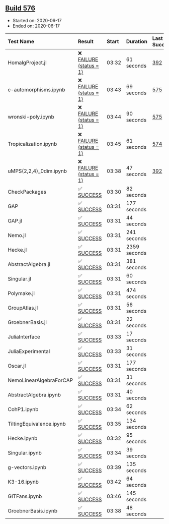 ## [Build 576](https://oscarci.mathematik.uni-kl.de/job/oscar-julia-1.4/576/)

* Started on: 2020-06-17
* Ended on: 2020-06-17

| Test Name    | Result | Start | Duration | Last Success | First Failure |
|:-------------|:-------|:------|:---------|:-------------|:--------------|
| HomalgProject.jl | ❌ [FAILURE (status = 1)](https://oscarci.mathematik.uni-kl.de/job/oscar-julia-1.4/576/artifact/logs/build-576/HomalgProject.jl.log) | 03:32 | 61 seconds | [392](https://oscarci.mathematik.uni-kl.de/job/oscar-julia-1.4/392/) | [393](https://oscarci.mathematik.uni-kl.de/job/oscar-julia-1.4/393/) |
| c-automorphisms.ipynb | ❌ [FAILURE (status = 1)](https://oscarci.mathematik.uni-kl.de/job/oscar-julia-1.4/576/artifact/logs/build-576/c-automorphisms.ipynb.log) | 03:43 | 69 seconds | [575](https://oscarci.mathematik.uni-kl.de/job/oscar-julia-1.4/575/) | [576](https://oscarci.mathematik.uni-kl.de/job/oscar-julia-1.4/576/) |
| wronski-poly.ipynb | ❌ [FAILURE (status = 1)](https://oscarci.mathematik.uni-kl.de/job/oscar-julia-1.4/576/artifact/logs/build-576/wronski-poly.ipynb.log) | 03:44 | 90 seconds | [575](https://oscarci.mathematik.uni-kl.de/job/oscar-julia-1.4/575/) | [576](https://oscarci.mathematik.uni-kl.de/job/oscar-julia-1.4/576/) |
| Tropicalization.ipynb | ❌ [FAILURE (status = 1)](https://oscarci.mathematik.uni-kl.de/job/oscar-julia-1.4/576/artifact/logs/build-576/Tropicalization.ipynb.log) | 03:45 | 61 seconds | [574](https://oscarci.mathematik.uni-kl.de/job/oscar-julia-1.4/574/) | [575](https://oscarci.mathematik.uni-kl.de/job/oscar-julia-1.4/575/) |
| uMPS(2,2,4)_0dim.ipynb | ❌ [FAILURE (status = 1)](https://oscarci.mathematik.uni-kl.de/job/oscar-julia-1.4/576/artifact/logs/build-576/uMPS-2-2-4-_0dim.ipynb.log) | 03:38 | 47 seconds | [392](https://oscarci.mathematik.uni-kl.de/job/oscar-julia-1.4/392/) | [393](https://oscarci.mathematik.uni-kl.de/job/oscar-julia-1.4/393/) |
| CheckPackages | ✅ [SUCCESS](https://oscarci.mathematik.uni-kl.de/job/oscar-julia-1.4/576/artifact/logs/build-576/CheckPackages.log) | 03:30 | 82 seconds |  |  |
| GAP | ✅ [SUCCESS](https://oscarci.mathematik.uni-kl.de/job/oscar-julia-1.4/576/artifact/logs/build-576/GAP.log) | 03:31 | 177 seconds |  |  |
| GAP.jl | ✅ [SUCCESS](https://oscarci.mathematik.uni-kl.de/job/oscar-julia-1.4/576/artifact/logs/build-576/GAP.jl.log) | 03:31 | 44 seconds |  |  |
| Nemo.jl | ✅ [SUCCESS](https://oscarci.mathematik.uni-kl.de/job/oscar-julia-1.4/576/artifact/logs/build-576/Nemo.jl.log) | 03:31 | 241 seconds |  |  |
| Hecke.jl | ✅ [SUCCESS](https://oscarci.mathematik.uni-kl.de/job/oscar-julia-1.4/576/artifact/logs/build-576/Hecke.jl.log) | 03:31 | 2359 seconds |  |  |
| AbstractAlgebra.jl | ✅ [SUCCESS](https://oscarci.mathematik.uni-kl.de/job/oscar-julia-1.4/576/artifact/logs/build-576/AbstractAlgebra.jl.log) | 03:31 | 381 seconds |  |  |
| Singular.jl | ✅ [SUCCESS](https://oscarci.mathematik.uni-kl.de/job/oscar-julia-1.4/576/artifact/logs/build-576/Singular.jl.log) | 03:31 | 60 seconds |  |  |
| Polymake.jl | ✅ [SUCCESS](https://oscarci.mathematik.uni-kl.de/job/oscar-julia-1.4/576/artifact/logs/build-576/Polymake.jl.log) | 03:31 | 474 seconds |  |  |
| GroupAtlas.jl | ✅ [SUCCESS](https://oscarci.mathematik.uni-kl.de/job/oscar-julia-1.4/576/artifact/logs/build-576/GroupAtlas.jl.log) | 03:31 | 56 seconds |  |  |
| GroebnerBasis.jl | ✅ [SUCCESS](https://oscarci.mathematik.uni-kl.de/job/oscar-julia-1.4/576/artifact/logs/build-576/GroebnerBasis.jl.log) | 03:31 | 22 seconds |  |  |
| JuliaInterface | ✅ [SUCCESS](https://oscarci.mathematik.uni-kl.de/job/oscar-julia-1.4/576/artifact/logs/build-576/JuliaInterface.log) | 03:33 | 17 seconds |  |  |
| JuliaExperimental | ✅ [SUCCESS](https://oscarci.mathematik.uni-kl.de/job/oscar-julia-1.4/576/artifact/logs/build-576/JuliaExperimental.log) | 03:33 | 31 seconds |  |  |
| Oscar.jl | ✅ [SUCCESS](https://oscarci.mathematik.uni-kl.de/job/oscar-julia-1.4/576/artifact/logs/build-576/Oscar.jl.log) | 03:31 | 177 seconds |  |  |
| NemoLinearAlgebraForCAP | ✅ [SUCCESS](https://oscarci.mathematik.uni-kl.de/job/oscar-julia-1.4/576/artifact/logs/build-576/NemoLinearAlgebraForCAP.log) | 03:31 | 31 seconds |  |  |
| AbstractAlgebra.ipynb | ✅ [SUCCESS](https://oscarci.mathematik.uni-kl.de/job/oscar-julia-1.4/576/artifact/logs/build-576/AbstractAlgebra.ipynb.log) | 03:31 | 40 seconds |  |  |
| CohP1.ipynb | ✅ [SUCCESS](https://oscarci.mathematik.uni-kl.de/job/oscar-julia-1.4/576/artifact/logs/build-576/CohP1.ipynb.log) | 03:34 | 62 seconds |  |  |
| TiltingEquivalence.ipynb | ✅ [SUCCESS](https://oscarci.mathematik.uni-kl.de/job/oscar-julia-1.4/576/artifact/logs/build-576/TiltingEquivalence.ipynb.log) | 03:35 | 134 seconds |  |  |
| Hecke.ipynb | ✅ [SUCCESS](https://oscarci.mathematik.uni-kl.de/job/oscar-julia-1.4/576/artifact/logs/build-576/Hecke.ipynb.log) | 03:32 | 95 seconds |  |  |
| Singular.ipynb | ✅ [SUCCESS](https://oscarci.mathematik.uni-kl.de/job/oscar-julia-1.4/576/artifact/logs/build-576/Singular.ipynb.log) | 03:34 | 39 seconds |  |  |
| g-vectors.ipynb | ✅ [SUCCESS](https://oscarci.mathematik.uni-kl.de/job/oscar-julia-1.4/576/artifact/logs/build-576/g-vectors.ipynb.log) | 03:39 | 135 seconds |  |  |
| K3-16.ipynb | ✅ [SUCCESS](https://oscarci.mathematik.uni-kl.de/job/oscar-julia-1.4/576/artifact/logs/build-576/K3-16.ipynb.log) | 03:42 | 64 seconds |  |  |
| GITFans.ipynb | ✅ [SUCCESS](https://oscarci.mathematik.uni-kl.de/job/oscar-julia-1.4/576/artifact/logs/build-576/GITFans.ipynb.log) | 03:46 | 145 seconds |  |  |
| GroebnerBasis.ipynb | ✅ [SUCCESS](https://oscarci.mathematik.uni-kl.de/job/oscar-julia-1.4/576/artifact/logs/build-576/GroebnerBasis.ipynb.log) | 03:38 | 48 seconds |  |  |
